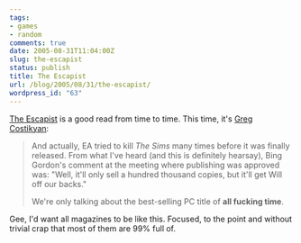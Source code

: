 ```yaml
---
tags:
- games
- random
comments: true
date: 2005-08-31T11:04:00Z
slug: the-escapist
status: publish
title: The Escapist
url: /blog/2005/08/31/the-escapist/
wordpress_id: "63"
---
```


[The Escapist](http://www.escapistmagazine.com/) is a good read from time to time. This time, it's [Greg Costikyan](http://www.escapistmagazine.com/issue/8/3):


> And actually, EA tried to kill _The Sims_ many times before it was finally released. From what I've heard (and this is definitely hearsay), Bing Gordon's comment at the meeting where publishing was approved was: "Well, it'll only sell a hundred thousand copies, but it'll get Will off our backs."
>
> We're only talking about the best-selling PC title of **all fucking time**.

Gee, I'd want all magazines to be like this. Focused, to the point and without trivial crap that most of them are 99% full of.
